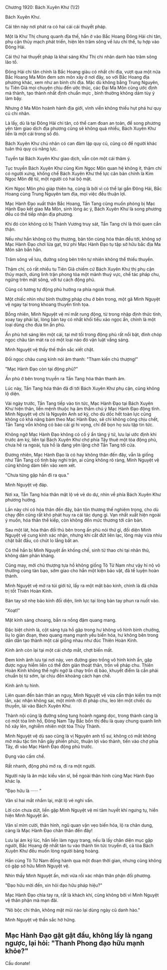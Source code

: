 




Chương 1920: Bách Xuyên Khư (1/2)


Bách Xuyên Khư.

Cái tên này nơi phát ra có hai cái cái thuyết pháp.

Một là Khư Thị chung quanh địa thế, hắn ở vào Bắc Hoang Đông Hải chi tân, phụ cận thủy mạch phát triển, hiện lên trăm sông về lưu chi thế, tụ hợp vào Đông Hải.

Cái thứ hai thuyết pháp là khai sáng Khư Thị chi nhân danh hào trăm sông lão tổ.

Đông Hải chi tân chính là Bắc Hoang giàu có nhất chi địa, vượt qua một nửa Bắc Hoang Ma Môn đem sơn môn xây ở nơi đây, so với Bắc Hoang địa phương khác, xem như an bình chi địa. Mặc dù không bằng Trung Nguyên, tu Tiên Giả mọi chuyện chịu đến ước thúc, các Đại Ma Môn cũng ước định mà thành, tạo thành nhất định chuẩn mực , bình thường không dám tùy ý làm bậy.

Nhưng ở Ma Môn hoành hành địa giới, vĩnh viễn không thiếu hụt phá hư quy củ chi nhân.

Là lấy, dù là tại Đông Hải chi tân, có thể cam đoan an toàn, để song phương yên tâm giao dịch địa phương cũng sẽ không quá nhiều, Bách Xuyên Khư liền là một cái trong số đó.

Bách Xuyên Khư chủ nhân có can đảm lập quy củ, cũng có để người khác tuân thủ quy củ năng lực.

Tuyển tại Bách Xuyên Khư giao dịch, vẫn còn một cái thâm ý.

Tục truyền Bách Xuyên Khư cùng Kim Ngọc Môn quan hệ không ít, thậm chí có người xưng, khống chế Bách Xuyên Khư thế lực căn bản chính là Kim Ngọc Môn đệ tử, một người có hai bộ mặt.

Kim Ngọc Môn phú giáp thiên hạ, cũng là bởi vì có thể lại gần Đông Hải, Bắc Hoang cùng Trung Nguyên tam địa, mọi việc đều thuận lợi.

Mạc Hành Đạo xuất thân Bắc Hoang, Tần Tang cũng muốn phòng bị Mạc Hành Đạo kết giao Ma Môn, sinh lòng ác ý, Bách Xuyên Khư là song phương đều có thể tiếp nhận địa phương.

Khi đó còn không có bị Thánh Vương truy sát, Tần Tang chỉ là thói quen cẩn thận.

Nếu như hắn không có thụ thương, bản tôn cùng hóa thân đều tới, không sợ Mạc Hành Đạo chơi lừa gạt, trừ phi Mạc Hành Đạo tụ tập sở hữu bắc địa Ma Môn săn bắn hắn.

Trăm sông về lưu, đường sông bên trên tự nhiên không thể thiếu thuyền.

Thậm chí, có rất nhiều tu Tiên Giả chiếm cứ Bách Xuyên Khư thị phụ cận thủy mạch, dùng linh trận phong tỏa một mảnh thuỷ vực, chế tác pháp chu, ngừng trên mặt sông, với tư cách động phủ.

Cũng có tương tự động phủ hướng ra phía ngoài thuê.

Một chiếc nhìn như bình thường pháp chu ở bên trong, một gã Minh Nguyệt vệ ngay tại trong khoang thuyền tĩnh tọa.

Bỗng nhiên, Minh Nguyệt vệ mí mắt rung động, từ trong nhập định thức tỉnh, xoay tay phải lại, lòng bàn tay có nhất khối tiểu xảo ngọc ấn, chính là một loại dùng cho đưa tin ấn phù.

Ấn phù hơi sáng lên một cái, tại mờ tối trong động phủ rất nổi bật, đỉnh chóp ngọc châu tản mát ra có một loại nào đó vận luật vầng sáng.

Minh Nguyệt vệ thấy thế thần sắc xiết chặt.

Đối ngọc châu cung kính nói âm thanh: "Tham kiến chủ thượng!"

"Mạc Hành Đạo còn tại động phủ?"

Ấn phù ở bên trong truyền ra Tần Tang hóa thân thanh âm.

Lúc này, Tần Tang hóa thân đã đi tới Bách Xuyên Khư phụ cận, cũng không lộ diện.

Vài ngày trước, Tần Tang tiếp vào tin tức, Mạc Hành Đạo tại Bách Xuyên Khư hiện thân, liền mệnh thuộc hạ âm thầm chú ý Mạc Hành Đạo động tĩnh. Minh Nguyệt vệ chỉ là Nguyên Anh sơ kỳ, cho dù dốc hết toàn lực cũng không có khả năng bám theo Mạc Hành Đạo, sẽ chỉ không công chịu chết, Tần Tang vốn không có báo cái gì hi vọng, chỉ để bọn họ sưu tập tin tức.

Không ngờ Mạc Hành Đạo không có cố ý ẩn tàng ý tứ, lưu lại ước định khi trước ám ký, liền tại Bách Xuyên Khư chợ phía Tây thuê một tòa động phủ, chưa hề ra ngoài, tựa hồ là đang yên lặng chờ Tần Tang tới cửa.

Đương nhiên, Mạc Hành Đạo là có hay không thân đến đây, vẫn là giống như Tần Tang cố tình bày nghi trận, ai cũng không rõ ràng, Minh Nguyệt vệ cũng không dám tiến vào xem xét.

"Chưa từng gặp hắn đi ra qua."

Minh Nguyệt vệ đáp.

Nơi xa, Tần Tang hóa thân mặt lộ vẻ vẻ do dự, nhìn về phía Bách Xuyên Khư phương hướng.

Lần này chỉ có hóa thân đến đây, bản tôn thương thế nghiêm trọng, cho dù chạy đến cũng rất khó phát huy ra cái tác dụng gì. Vạn nhất xuất hiện ngoài ý muốn, hóa thân thế kiếp, còn không đến mức thương tới căn bản.

Sau một lát, hóa thân đối thủ bên trong ấn phù nói thứ gì, đối diện Minh Nguyệt vệ cung kính xác nhận, nhưng khi cắt đứt liên lạc, lông mày vừa nhíu chặt bắt đầu, có chút lo lắng bất an.

Có thể hắn bị Minh Nguyệt ấn khống chế, sinh tử thao chi tại nhân thủ, không dám phản kháng.

Cũng may, mới chủ thượng tựa hồ không giống Tô Tử Nam như vậy hỉ nộ vô thường cùng tàn bạo, sớm giao cho hắn một kiện bảo vật, đã tế luyện hoàn thành.

Minh Nguyệt vệ mở ra túi giới tử, lấy ra một mặt bảo kính, chính là đã chữa trị tốt Thiên Hoàn Kính.

Bàn tay sờ nhẹ bảo kính đối diện, linh lực tại lòng bàn tay phun ra nuốt vào.

"Xoạt!"

Mặt kính sáng choang, bắn ra nồng đậm quang mang.

Đặc biệt chính là, cột sáng tựa hồ gặp trong hư không vô hình bình chướng, líu lo gián đoạn, theo quang mang mạnh yếu biến hóa, hư không bên trong dần dần tạo thành một cái giống nhau như đúc Thiên Hoàn Kính.

Kính ảnh còn lại tại một cái chớp mắt, chợt biến mất.

Đem kính ảnh lưu tại nơi này, ven đường gieo trồng vô hình kính ấn, gặp được nguy hiểm liền có thể đơn giản thoát thân, trốn về pháp chu. Thiên Hoàn Kính không thể nghi ngờ là chạy trốn dị bảo, khuyết điểm là cần phải chuẩn bị từ sớm, lại chịu đến khoảng cách hạn chế.

Kính ảnh tụ hình.

Liên quan đến bản thân an nguy, Minh Nguyệt vệ vừa cẩn thận kiểm tra một lần, xác nhận không sai, một mình rời đi pháp chu, leo lên một chiếc du thuyền, lái vào Bách Xuyên Khư.

Thành nội cũng là đường sông tung hoành ngang dọc, trong thành càng là có một tòa linh hồ, Đông Nam Tây Bắc bốn thị đều là quay chung quanh linh hồ xây lên, nghiễm nhiên một tòa Thủy Thành.

Minh Nguyệt vệ dù sao cũng là vị Nguyên anh tổ sư, không có mắt không mở mâu tặc tìm hắn gây phiền phức, thuận lợi vào thành, tiến vào chợ phía Tây, đi vào Mạc Hành Đạo động phủ trước.

Đụng vào cấm chế.

Rất nhanh, động phủ mở ra, đi ra một người.

Người này là ăn mặc kiểu văn sĩ, bề ngoài thân hình cùng Mạc Hành Đạo khác lạ.

"Đạo hữu là ······ "

Văn sĩ hai mắt nhắm lại, mặt lộ vẻ nghi vấn.

Lời còn chưa dứt, liền gặp Minh Nguyệt vệ mi tâm huyết khí ngưng tụ, hiển hiện Minh Nguyệt ấn.

Văn sĩ mỉm cười, thân hình, ngũ quan vặn vẹo biến hóa, lộ ra chân dung, càng là Mạc Hành Đạo chân thân đến đây!

Lưu lại ám ký lúc, hắn liền làm ngụy trang, nếu là lấy chân diện mục gặp người, Bắc Hoang đệ nhất tán tu vào thành tin tức truyền đi, cả tòa Bách Xuyên Khư đều muốn lòng người bàng hoàng.

Hắn cùng Tô Tử Nam đồng hành qua một đoạn thời gian, nhưng cũng không có gặp sở hữu Minh Nguyệt vệ.

Nhìn thấy Minh Nguyệt ấn, mới vừa rồi xác nhận thân phận đối phương.

"Đạo hữu mời đến, xin hỏi đạo hữu pháp hiệu?"

Mạc Hành Đạo chìa tay ra, rất là khách khí, cũng không bởi vì Minh Nguyệt vệ thân phận mà mạn đãi.

"Nô bộc chi thân, không mặt mũi nào lại dùng ngày cũ danh hào."

Minh Nguyệt vệ thần sắc hờ hững.

Mạc Hành Đạo gật gật đầu, không lấy là ngang ngược, lại hỏi: "Thanh Phong đạo hữu mạnh khỏe?"
--
Cầu donate!




